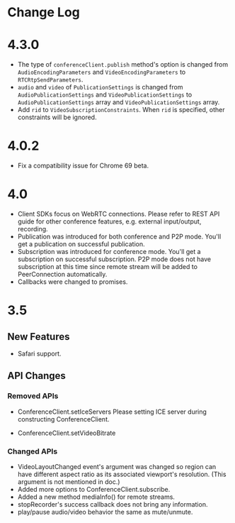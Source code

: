 Change Log
==========
# 4.3.0
* The type of `conferenceClient.publish` method's option is changed from `AudioEncodingParameters` and `VideoEncodingParameters` to `RTCRtpSendParameters`.
* `audio` and `video` of `PublicationSettings` is changed from `AudioPublicationSettings` and `VideoPublicationSettings` to `AudioPublicationSettings` array and `VideoPublicationSettings` array.
* Add `rid` to `VideoSubscriptionConstraints`. When `rid` is specified, other constraints will be ignored.

# 4.0.2
* Fix a compatibility issue for Chrome 69 beta.

# 4.0
* Client SDKs focus on WebRTC connections. Please refer to REST API guide for other conference features, e.g. external input/output, recording.
* Publication was introduced for both conference and P2P mode. You'll get a publication on successful publication.
* Subscription was introduced for conference mode. You'll get a subscription on successful subscription. P2P mode does not have subscription at this time since remote stream will be added to PeerConnection automatically.
* Callbacks were changed to promises.

# 3.5
## New Features
* Safari support.

## API Changes
### Removed APIs
* ConferenceClient.setIceServers
  Please setting ICE server during constructing ConferenceClient.

* ConferenceClient.setVideoBitrate

### Changed APIs
* VideoLayoutChanged event's argument was changed so region can have different aspect ratio as its associated viewport's resolution. (This argument is not mentioned in doc.)
* Added more options to ConferenceClient.subscribe.
* Added a new method mediaInfo() for remote streams.
* stopRecorder's success callback does not bring any information.
* play/pause audio/video behavior the same as mute/unmute.
